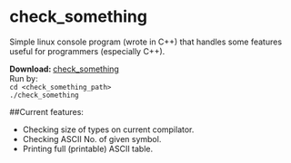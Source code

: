 check_something
===============

Simple linux console program (wrote in C++) that handles some features useful for programmers (especially C++).

<b>Download: </b><a href="https://github.com/basiurajobs/check_something/raw/master/check_something">check_something</a><br>
Run by:<br>
<code>cd \<check_something_path\></code><br>
<code>./check_something</code>

##Current features:
<ul>
<li>Checking size of types on current compilator.
<li>Checking ASCII No. of given symbol.
<li>Printing full (printable) ASCII table.
</ul>
